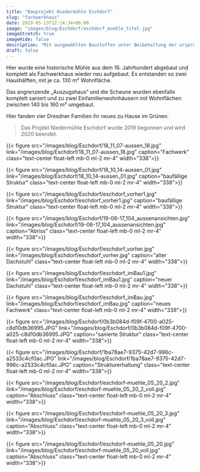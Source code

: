 ```yaml
---
title: "Bauprojekt Niedermühle Eschdorf"
slug: "fachwerkhaus"
date: 2019-05-13T12:14:34+06:00
image: "images/blog/Eschdorf/eschdorf_muehle_titel.jpg"
imageStretch: true
imageHide: false
description: "Mit ausgewählten Baustoffen unter Beibehaltung der ursprünglichen Architektur, errichteten wir ein Fachwerkhaus in Dürrröhrsdorf-Dittersbach."
draft: false
---
```


Hier wurde eine historische Mühle aus dem 16. Jahrhundert abgebaut und komplett als Fachwerkhaus wieder neu aufgebaut. Es entstanden so zwei Haushälften, mit je ca. 130 m² Wohnfläche.

Das angrenzende „Auszugshaus“ und die Scheune wurden ebenfalls komplett saniert und zu zwei Einfamilienwohnhäusern mit Wohnflächen zwischen 140 bis 160 m² umgebaut.

Hier fanden vier Dresdner Familien ihr neues zu Hause im Grünen.

> Das Projekt Niedermühle Eschdorf wurde 2019 begonnen und wird 2020 beendet.

<span class="clearfix"></span>

{{< figure src="/images/blog/Eschdorf/18_11_07-aussen_18.jpg" link="/images/blog/Eschdorf/18_11_07-aussen_18.jpg" caption="Fachwerk" class="text-center float-left mb-0 ml-2 mr-4" width="338">}}

{{< figure src="/images/blog/Eschdorf/18_10_14-aussen_01.jpg" link="/images/blog/Eschdorf/18_10_14-aussen_01.jpg" caption="baufällige Struktur" class="text-center float-left mb-0 ml-2 mr-4" width="338">}}

{{< figure src="/images/blog/Eschdorf/eschdorf_vorher1.jpg" link="/images/blog/Eschdorf/eschdorf_vorher1.jpg" caption="baufällige Struktur" class="text-center float-left mb-0 ml-2 mr-4" width="338">}}

{{< figure src="/images/blog/Eschdorf/19-06-17_104_aussenansichten.jpg" link="/images/blog/Eschdorf/19-06-17_104_aussenansichten.jpg" caption="Abriss" class="text-center float-left mb-0 ml-2 mr-4" width="338">}}

{{< figure src="/images/blog/Eschdorf/eschdorf_vorher.jpg" link="/images/blog/Eschdorf/eschdorf_vorher.jpg" caption="alter Dachstuhl" class="text-center float-left mb-0 ml-2 mr-4" width="338">}}

{{< figure src="/images/blog/Eschdorf/eschdorf_imBau1.jpg" link="/images/blog/Eschdorf/eschdorf_imBau1.jpg" caption="neuer Dachstuhl" class="text-center float-left mb-0 ml-2 mr-4" width="338">}}

{{< figure src="/images/blog/Eschdorf/eschdorf_imBau.jpg" link="/images/blog/Eschdorf/eschdorf_imBau.jpg" caption="neues Fachwerk" class="text-center float-left mb-0 ml-2 mr-4" width="338">}}

{{< figure src="/images/blog/Eschdorf/0b3b084d-f09f-4700-a025-c8d10db36995.JPG" link="/images/blog/Eschdorf/0b3b084d-f09f-4700-a025-c8d10db36995.JPG" caption="sanierte Struktur" class="text-center float-left mb-0 ml-2 mr-4" width="338">}}

{{< figure src="/images/blog/Eschdorf/1ba78ae7-9375-42d7-996c-a2533c4cf0ac.JPG" link="/images/blog/Eschdorf/1ba78ae7-9375-42d7-996c-a2533c4cf0ac.JPG" caption="Strukturerhaltung" class="text-center float-left mb-0 ml-2 mr-4" width="338">}}

{{< figure src="/images/blog/Eschdorf/eschdorf-muehle_05_20_2.jpg" link="/images/blog/Eschdorf/eschdorf-muehle_05_20_2_voll.jpg" caption="Abschluss" class="text-center float-left mb-0 ml-2 mr-4" width="338">}}

{{< figure src="/images/blog/Eschdorf/eschdorf-muehle_05_20_3.jpg" link="/images/blog/Eschdorf/eschdorf-muehle_05_20_3_voll.jpg" caption="Abschluss" class="text-center float-left mb-0 ml-2 mr-4" width="338">}}

{{< figure src="/images/blog/Eschdorf/eschdorf-muehle_05_20.jpg" link="/images/blog/Eschdorf/eschdorf-muehle_05_20_voll.jpg" caption="Abschluss" class="text-center float-left mb-0 ml-2 mr-4" width="338">}}

<span class="clearfix"></span>
